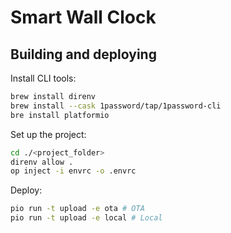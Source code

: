 # Smart Wall Clock

## Building and deploying

Install CLI tools:
```bash
brew install direnv
brew install --cask 1password/tap/1password-cli
bre install platformio
```

Set up the project:
```bash
cd ./<project_folder>
direnv allow .
op inject -i envrc -o .envrc 
```

Deploy:
```bash
pio run -t upload -e ota # OTA
pio run -t upload -e local # Local
```

